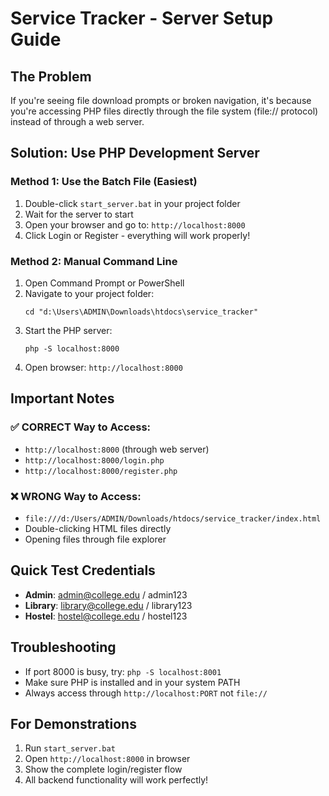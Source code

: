 # Service Tracker - Server Setup Guide

## The Problem
If you're seeing file download prompts or broken navigation, it's because you're accessing PHP files directly through the file system (file:// protocol) instead of through a web server.

## Solution: Use PHP Development Server

### Method 1: Use the Batch File (Easiest)
1. Double-click `start_server.bat` in your project folder
2. Wait for the server to start
3. Open your browser and go to: `http://localhost:8000`
4. Click Login or Register - everything will work properly!

### Method 2: Manual Command Line
1. Open Command Prompt or PowerShell
2. Navigate to your project folder:
   ```
   cd "d:\Users\ADMIN\Downloads\htdocs\service_tracker"
   ```
3. Start the PHP server:
   ```
   php -S localhost:8000
   ```
4. Open browser: `http://localhost:8000`

## Important Notes

### ✅ CORRECT Way to Access:
- `http://localhost:8000` (through web server)
- `http://localhost:8000/login.php`
- `http://localhost:8000/register.php`

### ❌ WRONG Way to Access:
- `file:///d:/Users/ADMIN/Downloads/htdocs/service_tracker/index.html`
- Double-clicking HTML files directly
- Opening files through file explorer

## Quick Test Credentials
- **Admin**: admin@college.edu / admin123
- **Library**: library@college.edu / library123
- **Hostel**: hostel@college.edu / hostel123

## Troubleshooting
- If port 8000 is busy, try: `php -S localhost:8001`
- Make sure PHP is installed and in your system PATH
- Always access through `http://localhost:PORT` not `file://`

## For Demonstrations
1. Run `start_server.bat`
2. Open `http://localhost:8000` in browser
3. Show the complete login/register flow
4. All backend functionality will work perfectly!
